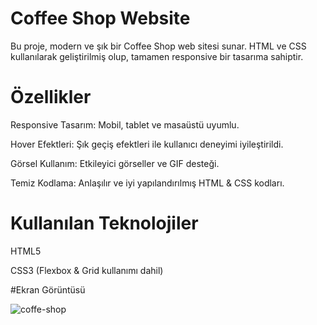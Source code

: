 # Coffee Shop Website

Bu proje, modern ve şık bir Coffee Shop web sitesi sunar. HTML ve CSS kullanılarak geliştirilmiş olup, tamamen responsive bir tasarıma sahiptir.

# Özellikler

Responsive Tasarım: Mobil, tablet ve masaüstü uyumlu.

Hover Efektleri: Şık geçiş efektleri ile kullanıcı deneyimi iyileştirildi.

Görsel Kullanım: Etkileyici görseller ve GIF desteği.

Temiz Kodlama: Anlaşılır ve iyi yapılandırılmış HTML & CSS kodları.

# Kullanılan Teknolojiler

HTML5

CSS3 (Flexbox & Grid kullanımı dahil)

#Ekran Görüntüsü 


![coffe-shop](https://github.com/user-attachments/assets/524f121f-beca-4311-8a2a-961d47237585)

